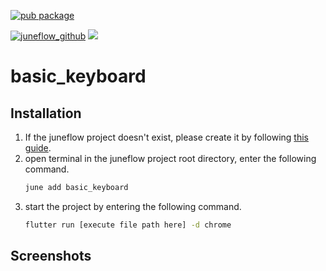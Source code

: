 [![pub package](https://img.shields.io/pub/v/basic_keyboard.svg)](https://pub.dartlang.org/packages/basic_keyboard)

[![juneflow_github](https://img.shields.io/badge/Juneflow-GitHub-181717?style=for-the-badge&logo=github)](https://github.com/melodysdreamj/juneflow)
[![](https://img.shields.io/badge/View-Hub-007bff?style=for-the-badge&logo=flutter)](https://view.juneflow.org/)

# basic_keyboard

##  Installation
1. If the juneflow project doesn't exist, please create it by following [this guide](https://doc.juneflow.org/).
2. open terminal in the juneflow project root directory, enter the following command.
    ```bash
    june add basic_keyboard
    ```
3. start the project by entering the following command.
    ```bash
    flutter run [execute file path here] -d chrome
    ```

## Screenshots
![]()


